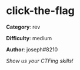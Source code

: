 click-the-flag
============

**Category**: rev

**Difficulty**: medium

**Author**: joseph#8210

_Show us your CTFing skills!_
